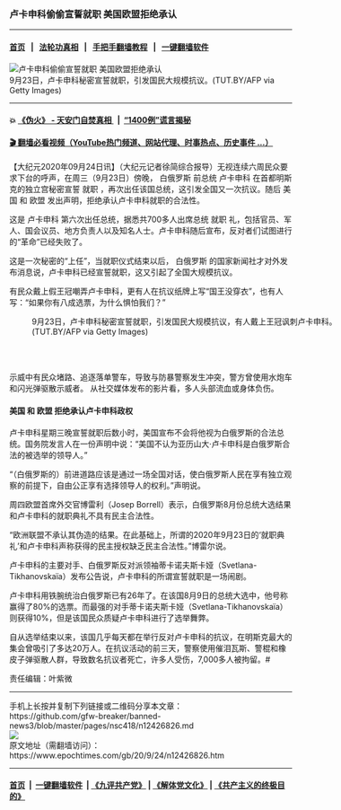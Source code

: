 ### 卢卡申科偷偷宣誓就职 美国欧盟拒绝承认
------------------------

#### [首页](https://github.com/gfw-breaker/banned-news3/blob/master/README.md) &nbsp;&nbsp;|&nbsp;&nbsp; [法轮功真相](https://github.com/begood0513/basic/blob/master/README.md)  &nbsp;&nbsp;|&nbsp;&nbsp; [手把手翻墙教程](https://github.com/gfw-breaker/guides/wiki)  &nbsp;&nbsp;|&nbsp;&nbsp; [一键翻墙软件](https://github.com/gfw-breaker/nogfw/blob/master/README.md)  



<div><img alt="卢卡申科偷偷宣誓就职 美国欧盟拒绝承认" class="attachment-djy_600_400 size-djy_600_400 wp-post-image" src="https://i.epochtimes.com/assets/uploads/2020/09/GettyImages-1228674139-600x400.jpg"/>
<div class="caption">
 9月23日，卢卡申科秘密宣誓就职，引发国民大规模抗议。(TUT.BY/AFP via Getty Images)
</div></div><hr/>

#### 💥 [《伪火》 - 天安门自焚真相 ](http://158.247.195.190:10000/videos/blog/weihuo.html)&nbsp; |&nbsp; [“1400例”谎言揭秘  ](http://158.247.195.190:10000/videos/blog/jiexi1400.html)

#### [ 🎬  翻墙必看视频（YouTube热门频道、网站代理、时事热点、历史事件 ...）](https://github.com/gfw-breaker/links/blob/master/banned.md)

<div><p>
 【大纪元2020年09月24日讯】（大纪元记者徐简综合报导）无视连续六周民众要求下台的呼声，在周三（9月23日）傍晚，
 <ok href="https://www.epochtimes.com/gb/tag/%E7%99%BD%E4%BF%84%E7%BD%97%E6%96%AF.html">
  白俄罗斯
 </ok>
 前总统
 <ok href="https://www.epochtimes.com/gb/tag/%E5%8D%A2%E5%8D%A1%E7%94%B3%E7%A7%91.html">
  卢卡申科
 </ok>
 在首都明斯克的独立宫秘密宣誓
 <ok href="https://www.epochtimes.com/gb/tag/%E5%B0%B1%E8%81%8C.html">
  就职
 </ok>
 ，再次出任该国总统，这引发全国又一次抗议。随后
 <ok href="https://www.epochtimes.com/gb/tag/%E7%BE%8E%E5%9B%BD.html">
  美国
 </ok>
 和
 <ok href="https://www.epochtimes.com/gb/tag/%E6%AC%A7%E7%9B%9F.html">
  欧盟
 </ok>
 发出声明，拒绝承认卢卡申科就职的合法性。
</p>
<p>
 这是
 <ok href="https://www.epochtimes.com/gb/tag/%E5%8D%A2%E5%8D%A1%E7%94%B3%E7%A7%91.html">
  卢卡申科
 </ok>
 第六次出任总统，据悉共700多人出席总统
 <ok href="https://www.epochtimes.com/gb/tag/%E5%B0%B1%E8%81%8C.html">
  就职
 </ok>
 礼，包括官员、军人、国会议员、地方负责人以及知名人士。卢卡申科随后宣布，反对者们试图进行的“革命”已经失败了。
</p>
<p>
 这是一次秘密的“上任”，当就职仪式结束以后，
 <ok href="https://www.epochtimes.com/gb/tag/%E7%99%BD%E4%BF%84%E7%BD%97%E6%96%AF.html">
  白俄罗斯
 </ok>
 的国家新闻社才对外发布消息说，卢卡申科已经宣誓就职，这又引起了全国大规模抗议。
</p>
<p>
 有民众戴上假王冠嘲弄卢卡申科，更有人在抗议纸牌上写“国王没穿衣”，也有人写：“如果你有八成选票，为什么惧怕我们？”
</p>
<figure class="wp-caption aligncenter" id="attachment_12426835" style="width: 600px">
 <ok href="https://i.epochtimes.com/assets/uploads/2020/09/GettyImages-1228674827-1.jpg">
  <img alt="" class="wp-image-12426835 size-large" src="https://i.epochtimes.com/assets/uploads/2020/09/GettyImages-1228674827-1-600x400.jpg"/>
 </ok>
 <br/><figcaption class="wp-caption-text">
  9月23日，卢卡申科秘密宣誓就职，引发国民大规模抗议，有人戴上王冠讽刺卢卡申科。(TUT.BY/AFP via Getty Images)
 </figcaption><br/>
</figure><br/>
<p>
 示威中有民众堵路、追逐落单警车，导致与防暴警察发生冲突，警方曾使用水炮车和闪光弹驱散示威者。 从社交媒体发布的影片看，多人头部流血或身体负伤。
</p>
<h4>
 <ok href="https://www.epochtimes.com/gb/tag/%E7%BE%8E%E5%9B%BD.html">
  美国
 </ok>
 和
 <ok href="https://www.epochtimes.com/gb/tag/%E6%AC%A7%E7%9B%9F.html">
  欧盟
 </ok>
 拒绝承认卢卡申科政权
</h4>
<p>
 卢卡申科星期三晚宣誓就职后数小时，美国宣布不会将他视为白俄罗斯的合法总统。国务院发言人在一份声明中说：“美国不认为亚历山大‧卢卡申科是白俄罗斯合法的被选举的领导人。”
</p>
<p>
 “（白俄罗斯的）前进道路应该是通过一场全国对话，使白俄罗斯人民在享有独立观察的前提下，自由公正享有选择领导人的权利。”声明说。
</p>
<p>
 周四欧盟首席外交官博雷利（Josep Borrell）表示，白俄罗斯8月份总统大选结果和卢卡申科的就职典礼不具有民主合法性。
</p>
<p>
 “欧洲联盟不承认其伪造的结果。在此基础上，所谓的2020年9月23日的‘就职典礼’和卢卡申科声称获得的民主授权缺乏民主合法性。”博雷尔说。
</p>
<p>
 卢卡申科的主要对手、白俄罗斯反对派领袖蒂卡诺夫斯卡娅（Svetlana-Tikhanovskaïa）发布公告说，卢卡申科的所谓宣誓就职是一场闹剧。
</p>
<p>
 卢卡申科用铁腕统治白俄罗斯已有26年了。在该国8月9日的总统大选中，他号称赢得了80%的选票。而最强的对手蒂卡诺夫斯卡娅（Svetlana-Tikhanovskaïa）则获得10%，但是该国民众质疑卢卡申科进行了选举舞弊。
</p>
<p>
 自从选举结束以来，该国几乎每天都在举行反对卢卡申科的抗议，在明斯克最大的集会曾吸引了多达20万人。在抗议活动的前三天，警察使用催泪瓦斯、警棍和橡皮子弹驱散人群，导致数名抗议者死亡，许多人受伤，7,000多人被拘留。#
</p>
<p>
 责任编辑：叶紫微
</p>
</div>
<hr/>
手机上长按并复制下列链接或二维码分享本文章：<br/>
https://github.com/gfw-breaker/banned-news3/blob/master/pages/nsc418/n12426826.md <br/>
<a href='https://github.com/gfw-breaker/banned-news3/blob/master/pages/nsc418/n12426826.md'><img src='https://github.com/gfw-breaker/banned-news3/blob/master/pages/nsc418/n12426826.md.png'/></a> <br/>
原文地址（需翻墙访问）：https://www.epochtimes.com/gb/20/9/24/n12426826.htm


------------------------
#### [首页](https://github.com/gfw-breaker/banned-news3/blob/master/README.md) &nbsp;|&nbsp; [一键翻墙软件](https://github.com/gfw-breaker/nogfw/blob/master/README.md) &nbsp;| [《九评共产党》](https://github.com/gfw-breaker/9ping.md/blob/master/README.md#九评之一评共产党是什么) | [《解体党文化》](https://github.com/gfw-breaker/jtdwh.md/blob/master/README.md) | [《共产主义的终极目的》](https://github.com/gfw-breaker/gczydzjmd.md/blob/master/README.md)


<img src='http://gfw-breaker.win/banned-news3/pages/nsc418/n12426826.md' width='0px' height='0px'/>